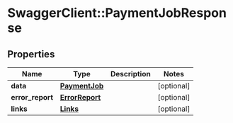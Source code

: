 # SwaggerClient::PaymentJobResponse

## Properties
Name | Type | Description | Notes
------------ | ------------- | ------------- | -------------
**data** | [**PaymentJob**](PaymentJob.md) |  | [optional] 
**error_report** | [**ErrorReport**](ErrorReport.md) |  | [optional] 
**links** | [**Links**](Links.md) |  | [optional] 

